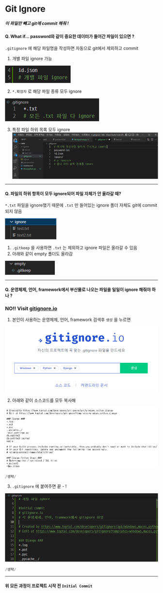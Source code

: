 # Git Ignore
##### 이 파일만 빼고 git에 commit 해줘 !

#### Q. What if... password와 같이 중요한 데이터가 들어간 파일이 있으면 ?

`.gitignore` 에 해당 파일명을 작성하면 자동으로 git에서 제외하고 commit

1. 개별 파일 ignore 가능

![Untitled](GIT.assets/ignore1)

2. `*.확장자` 로 해당 파일 종류 모두 ignore

![Untitled](GIT.assets/ignore2)

3. 특정 파일 하위 목록 모두 ignore
![Untitled](GIT.assets/ignore8)
---

#### Q. 파일의 하위 항목이 모두 ignore되어 파일 자체가 안 올라갈 때?

`*.txt` 파일을 ignore했기 때문에 `.txt` 만 들어있는 ignore 폴더 자체도 git에 commit되지 않음

![Untitled](GIT.assets/ignore3)

1. `.gitkeep` 을 사용하면 `.txt` 는 제외하고 ignore 파일은 올라갈 수 있음
2. 아래와 같이 empty 폴더도 올라감

![Untitled](GIT.assets/ignore4)

---

#### Q. 운영체제, 언어, framework에서 부산물로 나오는 파일을 일일이 ignore 해줘야 하나 ?

### NO!! Visit  [gitignore.io](http://gitignore.io/) 

1. 본인이 사용하는 운영체제, 언어, framework 검색후  `생성` 을 누르면

![Untitled](GIT.assets/ignore5)

2. 아래와 같이 소스코드를 모두 복사해

![Untitled](GIT.assets/ignore6)

```python
/생략/
```

3. `.gitignore` 에 붙여주면 끝 - !

![Untitled](GIT.assets/ignore7)

```python
/생략/
```

---

#### 위 모든 과정이 프로젝트 시작 전 `Initial Commit`